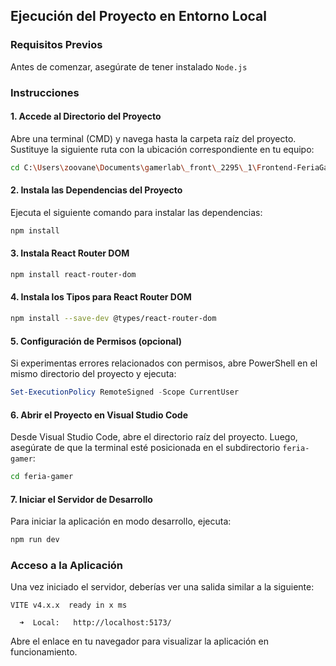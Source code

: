 ## Ejecución del Proyecto en Entorno Local

### Requisitos Previos

Antes de comenzar, asegúrate de tener instalado `Node.js`

### Instrucciones

#### 1. Accede al Directorio del Proyecto

Abre una terminal (CMD) y navega hasta la carpeta raíz del proyecto. Sustituye la siguiente ruta con la ubicación correspondiente en tu equipo:

```bash
cd C:\Users\zoovane\Documents\gamerlab\_front\_2295\_1\Frontend-FeriaGamer-main\feria-gamer
```

#### 2. Instala las Dependencias del Proyecto

Ejecuta el siguiente comando para instalar las dependencias:

```bash
npm install
```

#### 3. Instala React Router DOM

```bash
npm install react-router-dom
```

#### 4. Instala los Tipos para React Router DOM

```bash
npm install --save-dev @types/react-router-dom
```

#### 5. Configuración de Permisos (opcional)

Si experimentas errores relacionados con permisos, abre PowerShell en el mismo directorio del proyecto y ejecuta:

```powershell
Set-ExecutionPolicy RemoteSigned -Scope CurrentUser
```

#### 6. Abrir el Proyecto en Visual Studio Code

Desde Visual Studio Code, abre el directorio raíz del proyecto. Luego, asegúrate de que la terminal esté posicionada en el subdirectorio `feria-gamer`:

```bash
cd feria-gamer
```

#### 7. Iniciar el Servidor de Desarrollo

Para iniciar la aplicación en modo desarrollo, ejecuta:

```bash
npm run dev
```

### Acceso a la Aplicación

Una vez iniciado el servidor, deberías ver una salida similar a la siguiente:

```
VITE v4.x.x  ready in x ms

  ➜  Local:   http://localhost:5173/
```

Abre el enlace en tu navegador para visualizar la aplicación en funcionamiento.
